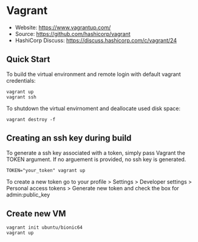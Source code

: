 # Vagrant
* Website: https://www.vagrantup.com/
* Source: https://github.com/hashicorp/vagrant
* HashiCorp Discuss: https://discuss.hashicorp.com/c/vagrant/24

## Quick Start
To build the virtual environment and remote login with default vagrant credentials:
```
vagrant up
vagrant ssh
````
To shutdown the virtual envirnoment and deallocate used disk space:
```
vagrant destroy -f
```
## Creating an ssh key during build
To generate a ssh key associated with a token, simply pass Vagrant the TOKEN argument. If no arguement is provided, no ssh key is generated. 
```
TOKEN="your_token" vagrant up
```
To create a new token go to your profile > Settings > Developer settings > Personal access tokens > Generate new token and check the box for admin:public_key

## Create new VM
```
vagrant init ubuntu/bionic64
vagrant up
```
